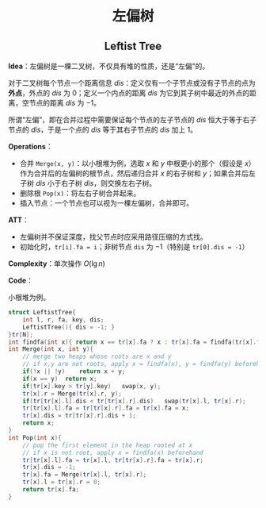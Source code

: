 <h1 style="text-align: center"> 左偏树 </h1>

<h2 style="text-align: center"> Leftist Tree </h2>



**Idea**：左偏树是一棵二叉树，不仅具有堆的性质，还是“左偏”的。

对于二叉树每个节点一个距离信息 $dis$：定义仅有一个子节点或没有子节点的点为**外点**，外点的 $dis$ 为 $0$；定义一个内点的距离 $dis$ 为它到其子树中最近的外点的距离，空节点的距离 $dis$ 为 $-1$。

所谓“左偏”，即在合并过程中需要保证每个节点的左子节点的 $dis$ 恒大于等于右子节点的 $dis$，于是一个点的 $dis$ 等于其右子节点的 $dis$ 加上 $1$。

**Operations**：

- 合并 `Merge(x, y)`：以小根堆为例，选取 $x$ 和 $y$ 中根更小的那个（假设是 $x$）作为合并后的左偏树的根节点，然后递归合并 $x$ 的右子树和 $y$；如果合并后左子树 $dis$ 小于右子树 $dis$，则交换左右子树。
- 删除根 `Pop(x)`：将左右子树合并起来。
- 插入节点：一个节点也可以视为一棵左偏树，合并即可。

**ATT**：

- 左偏树并不保证深度，找父节点时应采用路径压缩的方式找。
- 初始化时，`tr[i].fa = i`；非树节点 `dis` 为 $-1$（特别是 `tr[0].dis = -1`）

**Complexity**：单次操作 $O(\lg n)$ 

**Code**：

小根堆为例。

```cpp
struct LeftistTree{
	int l, r, fa, key, dis;
	LeftistTree(){ dis = -1; }
}tr[N];
int findfa(int x){ return x == tr[x].fa ? x : tr[x].fa = findfa(tr[x].fa); }
int Merge(int x, int y){
	// merge two heaps whose roots are x and y
	// if x,y are not roots, apply x = findfa(x), y = findfa(y) beforehand
	if(!x || !y)	return x + y;
    if(x == y)	return x;
	if(tr[x].key > tr[y].key)	swap(x, y);
	tr[x].r = Merge(tr[x].r, y);
	if(tr[tr[x].l].dis < tr[tr[x].r].dis)	swap(tr[x].l, tr[x].r);
	tr[tr[x].l].fa = tr[tr[x].r].fa = tr[x].fa = x;
	tr[x].dis = tr[tr[x].r].dis + 1;
	return x;
}
int Pop(int x){
	// pop the first element in the heap rooted at x
	// if x is not root, apply x = findfa(x) beforehand
	tr[tr[x].l].fa = tr[x].l, tr[tr[x].r].fa = tr[x].r;
	tr[x].dis = -1;
	tr[x].fa = Merge(tr[x].l, tr[x].r);
	tr[x].l = tr[x].r = 0;
	return tr[x].fa;
}
```


